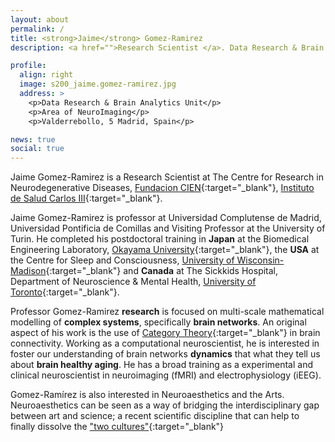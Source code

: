 ```yaml
---
layout: about
permalink: /
title: <strong>Jaime</strong> Gomez-Ramirez
description: <a href="">Research Scientist </a>. Data Research & Brain Analytics Unit. Instituto de Salud Carlos III. Madrid

profile:
  align: right
  image: s200_jaime.gomez-ramirez.jpg 
  address: >
    <p>Data Research & Brain Analytics Unit</p>
    <p>Area of NeuroImaging</p>
    <p>Valderrebollo, 5 Madrid, Spain</p>

news: true
social: true
---
```

<!--- jaime-profile-22.png twitterprof_400x400.jpg s200_jaime.gomez-ramirez.jpg --->
Jaime Gomez-Ramirez is a Research Scientist at The Centre for Research in Neurodegenerative Diseases, [Fundacion CIEN](http://fundacioncien.es){:target="\_blank"}, [Instituto de Salud Carlos III](https://eng.isciii.es/eng.isciii.es/Paginas/Inicio.html){:target="\_blank"}. 

Jaime Gomez-Ramirez is professor at Universidad Complutense de Madrid, Universidad Pontificia de Comillas and Visiting Professor at the University of Turin. 
He completed his postdoctoral training in <strong>Japan</strong> at the Biomedical Engineering Laboratory, [Okayama University](http://www.biolab.mech.okayama-u.ac.jp/startE.html/){:target="\_blank"}, the <strong>USA</strong> at the Centre for Sleep and Consciousness, [University of Wisconsin-Madison](http://centerforsleepandconsciousness.med.wisc.edu/){:target="\_blank"} and <strong>Canada</strong> at The Sickkids Hospital, Department of Neuroscience & Mental Health, [University of Toronto](http://www.sickkids.ca/Research/Neurosciences-and-mental-health/index.html/){:target="\_blank"}.

<!-- GOES IN VITA: He was visiting Researcher at the University of California, Berkeley, University of Palermo and the Humboldt University, Berlin.He worked for several years in the private sector as a consultant and as team leader in France and Spain for IT and consulting firms. Since 2004, he has returned to Academia, where he currently continues his role as a Research Scholar and Professor.-->

Professor Gomez-Ramirez <strong>research</strong> is focused on multi-scale mathematical modelling of <strong>complex systems</strong>, specifically <strong>brain networks</strong>. An original aspect of his work is the use of [Category Theory](https://www.springer.com/gp/book/9789400777378){:target="\_blank"} in brain connectivity. Working as a computational neuroscientist, he is interested in foster our understanding of brain networks <strong>dynamics</strong> that what they tell us about <strong>brain healthy aging</strong>. He has a broad training as a experimental and clinical neuroscientist in neuroimaging (fMRI) and electrophysiology (iEEG). 

Gomez-Ramírez is also interested in Neuroaesthetics and the Arts. Neuroaesthetics can be seen as a way of bridging the interdisciplinary gap between art and science; a recent scientific discipline that can help to finally dissolve the 
["two cultures"](http://www.aslab.org/~sanz/index.php?option=com_content&task=view&id=54&Itemid=29){:target="\_blank"} 
